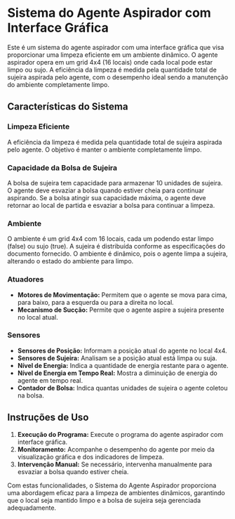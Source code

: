 # Sistema do Agente Aspirador com Interface Gráfica

Este é um sistema do agente aspirador com uma interface gráfica que visa proporcionar uma limpeza eficiente em um ambiente dinâmico. O agente aspirador opera em um grid 4x4 (16 locais) onde cada local pode estar limpo ou sujo. A eficiência da limpeza é medida pela quantidade total de sujeira aspirada pelo agente, com o desempenho ideal sendo a manutenção do ambiente completamente limpo.

## Características do Sistema

### Limpeza Eficiente
A eficiência da limpeza é medida pela quantidade total de sujeira aspirada pelo agente. O objetivo é manter o ambiente completamente limpo.

### Capacidade da Bolsa de Sujeira
A bolsa de sujeira tem capacidade para armazenar 10 unidades de sujeira. O agente deve esvaziar a bolsa quando estiver cheia para continuar aspirando. Se a bolsa atingir sua capacidade máxima, o agente deve retornar ao local de partida e esvaziar a bolsa para continuar a limpeza.

### Ambiente
O ambiente é um grid 4x4 com 16 locais, cada um podendo estar limpo (false) ou sujo (true). A sujeira é distribuída conforme as especificações do documento fornecido. O ambiente é dinâmico, pois o agente limpa a sujeira, alterando o estado do ambiente para limpo.

### Atuadores
- **Motores de Movimentação:** Permitem que o agente se mova para cima, para baixo, para a esquerda ou para a direita no local.
- **Mecanismo de Sucção:** Permite que o agente aspire a sujeira presente no local atual.

### Sensores
- **Sensores de Posição:** Informam a posição atual do agente no local 4x4.
- **Sensores de Sujeira:** Analisam se a posição atual está limpa ou suja.
- **Nível de Energia:** Indica a quantidade de energia restante para o agente.
- **Nível de Energia em Tempo Real:** Mostra a diminuição de energia do agente em tempo real.
- **Contador de Bolsa:** Indica quantas unidades de sujeira o agente coletou na bolsa.

## Instruções de Uso

1. **Execução do Programa:** Execute o programa do agente aspirador com interface gráfica.
2. **Monitoramento:** Acompanhe o desempenho do agente por meio da visualização gráfica e dos indicadores de limpeza.
3. **Intervenção Manual:** Se necessário, intervenha manualmente para esvaziar a bolsa quando estiver cheia.

Com estas funcionalidades, o Sistema do Agente Aspirador proporciona uma abordagem eficaz para a limpeza de ambientes dinâmicos, garantindo que o local seja mantido limpo e a bolsa de sujeira seja gerenciada adequadamente.
